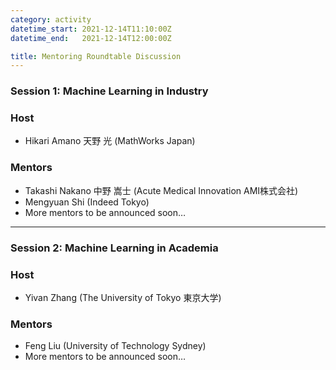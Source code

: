 ```yaml
---
category: activity
datetime_start: 2021-12-14T11:10:00Z
datetime_end:   2021-12-14T12:00:00Z

title: Mentoring Roundtable Discussion
---
```


### Session 1: Machine Learning in Industry

### Host

- Hikari Amano 天野 光 (MathWorks Japan)

### Mentors  

- Takashi Nakano 中野 嵩士 (Acute Medical Innovation AMI株式会社)
- Mengyuan Shi (Indeed Tokyo)
- More mentors to be announced soon…

---

### Session 2: Machine Learning in Academia

### Host

- Yivan Zhang (The University of Tokyo 東京大学)

### Mentors

- Feng Liu (University of Technology Sydney)
- More mentors to be announced soon…
